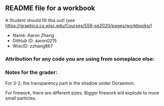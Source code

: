 ## README file for a workbook

A Student should fill this out! (see https://graphics.cs.wisc.edu/Courses/559-sp2020/pages/workbooks/)

- Name: Aaron Zhang
- GitHub ID: aaron0215
- WiscID: zzhang867

### Attribution for any code you are using from someplace else:

### Notes for the grader:
For 3-2, the transparency part is the shadow under Doraemon.

For firework, there are different sizes. Bigger firework will explode to more small particles.

